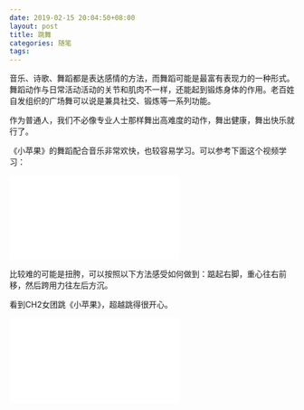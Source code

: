 ```yaml
---
date: 2019-02-15 20:04:50+08:00
layout: post
title: 跳舞
categories: 随笔
tags: 
---
```


音乐、诗歌、舞蹈都是表达感情的方法，而舞蹈可能是最富有表现力的一种形式。舞蹈动作与日常活动活动的关节和肌肉不一样，还能起到锻炼身体的作用。老百姓自发组织的广场舞可以说是兼具社交、锻炼等一系列功能。

作为普通人，我们不必像专业人士那样舞出高难度的动作，舞出健康，舞出快乐就行了。

《小苹果》的舞蹈配合音乐非常欢快，也较容易学习。可以参考下面这个视频学习：

<iframe src="//player.bilibili.com/player.html?aid=2363148&cid=3693515&page=1" scrolling="no" border="0" frameborder="no" framespacing="0" allowfullscreen="true"> </iframe>

比较难的可能是扭胯，可以按照以下方法感受如何做到：踮起右脚，重心往右前移，然后跨用力往左后方沉。

看到CH2女团跳《小苹果》，超越跳得很开心。

<iframe src="//player.bilibili.com/player.html?aid=30476442&cid=53177328&page=1" scrolling="no" border="0" frameborder="no" framespacing="0" allowfullscreen="true"> </iframe>

